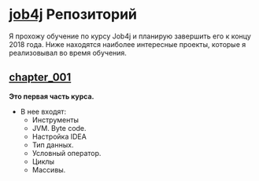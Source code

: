 # [job4j](http://job4j.ru) Репозиторий
Я прохожу обучение по курсу Job4j и планирую завершить его к концу 2018 года. 
Ниже находятся наиболее интересные проекты, которые я реализовывал во время обучения.

## [chapter_001](https://github.com/crazymaza/job4j/tree/master/chapter_001)
 **Это первая часть курса.**
  * В нее входят:
    * Инструменты
    * JVM. Byte code.
    * Настройка IDEA
    * Тип данных.
    * Условный оператор.
    * Циклы
    * Массивы.
